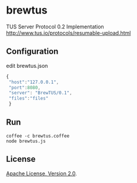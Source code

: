 # brewtus

TUS Server Protocol 0.2 Implementation
http://www.tus.io/protocols/resumable-upload.html

## Configuration
edit brewtus.json
```js
{
 "host":"127.0.0.1",
 "port":8080, 
 "server": "BrewTUS/0.1",
 "files":"files"
 }
```

## Run

```
coffee -c brewtus.coffee
node brewtus.js
```

## License
[Apache License, Version 2.0](http://www.apache.org/licenses/LICENSE-2.0).
